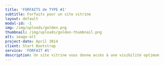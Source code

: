```yaml
---
title: 'FORFAITS de TYPE #1'
subtitle: Forfaits pour un site vitrine
layout: default
modal-id: -1
img: /img/uploads/golden.png
thumbnail: /img/uploads/golden-thumbnail.png
alt: image-alt
project-date: April 2014
client: Start Bootstrap
service: 'FORFAIT #1'
description: Un site vitrine vous donne accès à une visibilité optimum....
---
```



